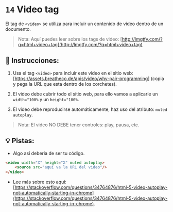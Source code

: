 # `14`  Video tag

El tag de `<video>` se utiliza para incluir un contenido de video dentro de un documento.

> Nota: Aquí puedes leer sobre los tags de video: [http://lmgtfy.com/?q=html+video+tag](http://lmgtfy.com/?q=html+video+tag)

## 📝 Instrucciones:

1. Usa el tag `<video>` para incluir este video en el sitio web: [https://assets.breatheco.de/apis/video/why-pair-programming] (copia y pega la URL que esta dentro de los corchetes).

2. El video debe cubrir todo el sitio web, para ello vamos a aplicarle un `width="100%` y un `height="100%`.

3. El video debe reproducirse automáticamente, haz uso del atributo: `muted autoplay`.

> Nota: El video NO DEBE tener controles: play, pausa, etc.

## 💡 Pistas:

+ Algo así deberia de ser tu código.

```html
<video width="X" height="X" muted autoplay>
	<source src="aquí va la URL del video"/>
</video>
```

+ Lee más sobre esto aquí: [https://stackoverflow.com/questions/34764876/html-5-video-autoplay-not-automatically-starting-in-chrome](https://stackoverflow.com/questions/34764876/html-5-video-autoplay-not-automatically-starting-in-chrome).